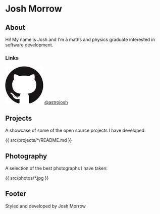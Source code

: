 # Josh Morrow

## About

Hi! My name is Josh and I'm a maths and physics graduate interested in software development.

### Links

![Github](/icons/github.png) [@astrojosh](https://github.com/astrojosh)

## Projects

A showcase of some of the open source projects I have developed:

{{ src/projects/*/README.md }}

## Photography

A selection of the best photographs I have taken:

{{ src/photos/*.jpg }}

## Footer

Styled and developed by Josh Morrow
